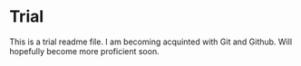 # Trial

This is a trial readme file. I am becoming acquinted with Git and Github. Will hopefully become more proficient soon.
